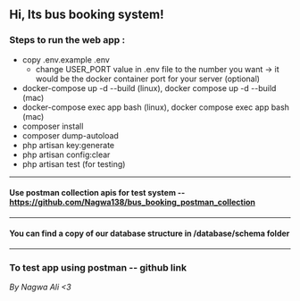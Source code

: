 ## Hi, Its bus booking system!

### Steps to run the web app : 

- copy .env.example .env 
  - change USER_PORT value in .env file to the number you want -> it would be the docker container port for your server (optional)
- docker-compose up -d --build (linux), docker compose up -d --build (mac)
- docker-compose exec app bash (linux), docker compose exec app bash (mac)
- composer install 
- composer dump-autoload 
- php artisan key:generate
- php artisan config:clear
- php artisan test (for testing)

<hr>

#### Use postman collection apis for test system -- https://github.com/Nagwa138/bus_booking_postman_collection 

<hr>

#### You can find a copy of our database structure in /database/schema folder

<hr>

### To test app using postman -- github link

<i> By Nagwa Ali <3 </i>
